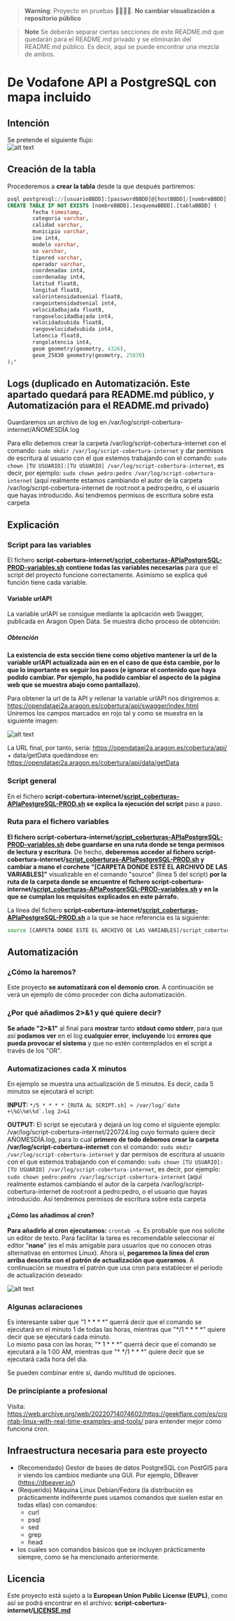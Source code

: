 > **Warning**:
> Proyecto en pruebas 👷‍♀️🚧👷‍. **No cambiar visualización a repositorio público**

> **Note**
> Se deberán separar ciertas secciones de este README.md que quedarán para el README.md privado y se eliminarán del README.md público. Es decir, aquí se puede encontrar una mezcla de ambos.
# De Vodafone API a PostgreSQL con mapa incluido

## Intención
Se pretende el siguiente flujo:\
![alt text](https://github.com/aragonopendata/script-cobertura-internet/blob/main/images/schema.png)

## Creación de la tabla
Procederemos a **crear la tabla** desde la que después partiremos:
```sql
psql postgresql://[usuarioBBDD]:[passwordBBDD]@[hostBBDD]/[nombreBBDD] -c "
CREATE TABLE IF NOT EXISTS [nombreBBDD].[esquemaBBDD].[tablaBBDD] (
        fecha timestamp,
        categoria varchar,
        calidad varchar,
        municipio varchar,
        ine int4,
        modelo varchar,
        so varchar,
        tipored varchar,
        operador varchar,
        coordenadax int4,
        coordenaday int4,
        latitud float8,
        longitud float8,
        valorintensidadsenial float8,
        rangointensidadsenial int4,
        velocidadbajada float8,
        rangovelocidadbajada int4,
        velocidadsubida float8,
        rangovelocidadsubida int4,
        latencia float8,
        rangolatencia int4,
        geom geometry(geometry, 4326),
        geom_25830 geometry(geometry, 25830)
);"
```

## Logs (duplicado en Automatización. Este apartado quedará para README.md público, y Automatización para el README.md privado)
Guardaremos un archivo de log en /var/log/script-cobertura-internet/AÑOMESDÍA.log

Para ello debemos crear la carpeta /var/log/script-cobertura-internet con el comando: ```sudo mkdir /var/log/script-cobertura-internet``` y dar permisos de escritura al usuario con el que estemos trabajando con el comando: ```sudo chown [TU USUARIO]:[TU USUARIO] /var/log/script-cobertura-internet```, es decir, por ejemplo: ```sudo chown pedro:pedro /var/log/script-cobertura-internet``` (aquí realmente estamos cambiando el autor de la carpeta /var/log/script-cobertura-internet de root:root a pedro:pedro, o el usuario que hayas introducido. Así tendremos permisos de escritura sobre esta carpeta

## Explicación
### Script para las variables
El fichero **script-cobertura-internet/[script_coberturas-APIaPostgreSQL-PROD-variables.sh](./script_coberturas-APIaPostgreSQL-PROD-variables.sh)** **contiene todas las variables necesarias** para que el script del proyecto funcione correctamente. Asimismo se explica qué función tiene cada variable.
#### Variable urlAPI
La variable urlAPI se consigue mediante la aplicación web Swagger, publicada en Aragon Open Data. Se muestra dicho proceso de obtención:
##### Obtención
**La existencia de esta sección tiene como objetivo mantener la url de la variable urlAPI actualizada aún en en el caso de que ésta cambie, por lo que lo importante es seguir los pasos (e ignorar el contenido que haya podido cambiar. Por ejemplo, ha podido cambiar el aspecto de la página web que se muestra abajo como pantallazo).**

Para obtener la url de la API y rellenar la variable urlAPI nos dirigiremos a: https://opendataei2a.aragon.es/cobertura/api/swagger/index.html
Uniremos los campos marcados en rojo tal y como se muestra en la siguiente imagen:

![alt text](https://github.com/aragonopendata/script-cobertura-internet/blob/main/images/swagger.png)

La URL final, por tanto, sería: https://opendataei2a.aragon.es/cobertura/api/ + data/getData quedándose en: https://opendataei2a.aragon.es/cobertura/api/data/getData

### Script general
En el fichero **script-cobertura-internet/[script_coberturas-APIaPostgreSQL-PROD.sh](./script_coberturas-APIaPostgreSQL-PROD.sh) se explica la ejecución del script** paso a paso.

### Ruta para el fichero variables
**El fichero **script-cobertura-internet/[script_coberturas-APIaPostgreSQL-PROD-variables.sh](./script_coberturas-APIaPostgreSQL-PROD-variables.sh)** debe guardarse en una ruta donde se tenga permisos de lectura y escritura**. De hecho, **deberemos acceder al fichero **script-cobertura-internet/[script_coberturas-APIaPostgreSQL-PROD.sh](./script_coberturas-APIaPostgreSQL-PROD.sh)** y cambiar a mano el corchete "[CARPETA DONDE ESTÉ EL ARCHIVO DE LAS VARIABLES]"** visualizable en el comando "source" (línea 5 del script) **por la ruta de la carpeta donde se encuentre el fichero **script-cobertura-internet/[script_coberturas-APIaPostgreSQL-PROD-variables.sh](./script_coberturas-APIaPostgreSQL-PROD-variables.sh)** y en la que se cumplan los requisitos explicados en este párrafo.**

La línea del fichero **script-cobertura-internet/[script_coberturas-APIaPostgreSQL-PROD.sh](./script_coberturas-APIaPostgreSQL-PROD.sh)** a la que se hace referencia es la siguiente:
```bash
source [CARPETA DONDE ESTÉ EL ARCHIVO DE LAS VARIABLES]/script_coberturas-APIaPostgreSQL-PROD-variables.sh
```

## Automatización
### ¿Cómo la haremos?
Este proyecto **se automatizará con el demonio cron**. A continuación se verá un ejemplo de cómo proceder con dicha automatización.
### ¿Por qué añadimos 2>&1 y qué quiere decir?
**Se añade "2>&1"** al final para **mostrar** tanto **stdout como stderr**, para que así **podamos ver** en el log **cualquier error**, **incluyendo** los **errores que pueda provocar el sistema** y que no estén contemplados en el script a través de los "OR".
### Automatizaciones cada X minutos
En  ejemplo se muestra una actualización de 5 minutos. Es decir, cada 5 minutos se ejecutará el script:

**INPUT:** ```*/5 * * * * [RUTA AL SCRIPT.sh] > /var/log/`date +\%G\%m\%d`.log 2>&1```

**OUTPUT:** El script se ejecutará y dejará un log como el siguiente ejemplo: /var/log/script-cobertura-internet/220724.log cuyo formato quiere decir AÑOMESDÍA.log, para lo cual **primero de todo debemos crear la carpeta /var/log/script-cobertura-internet** con el comando: ```sudo mkdir /var/log/script-cobertura-internet``` y dar permisos de escritura al usuario con el que estemos trabajando con el comando: ```sudo chown [TU USUARIO]:[TU USUARIO] /var/log/script-cobertura-internet```, es decir, por ejemplo: ```sudo chown pedro:pedro /var/log/script-cobertura-internet``` (aquí realmente estamos cambiando el autor de la carpeta /var/log/script-cobertura-internet de root:root a pedro:pedro, o el usuario que hayas introducido. Así tendremos permisos de escritura sobre esta carpeta

#### ¿Cómo las añadimos al cron?
**Para añadirlo al cron ejecutamos:**
```crontab -e```. Es probable que nos solicite un editor de texto. Para facilitar la tarea es recomendable seleccionar el editor "**nano**" (es el más amigable para usuarios que no conocen otras alternativas en entornos Linux).
Ahora sí, **pegaremos la línea del cron arriba descrita con el patrón de actualización que queramos**. A continuación se muestra el patrón que usa cron para establecer el período de actualización deseado:

![alt text](https://github.com/aragonopendata/script-cobertura-internet/blob/main/images/cron.png)

### Algunas aclaraciones
Es interesante saber que "1 \* \* \* \*" querrá decir que el comando se ejecutará en el minuto 1 de todas las horas, mientras que "\*\/1 \* \* \* \*" quiere decir que se ejecutará cada minuto.\
Lo mismo pasa con las horas; "\* 1 \* \* \*" querrá decir que el comando se ejecutará a la 1:00 AM, mientras que "\* \*\/1 \* \* \*" quiere decir que se ejecutará cada hora del día.

Se pueden combinar entre sí, dando multitud de opciones.

### De principiante a profesional
Visita: https://web.archive.org/web/20220714074602/https://geekflare.com/es/crontab-linux-with-real-time-examples-and-tools/ para entender mejor cómo funciona cron.

## Infraestructura necesaria para este proyecto
- (Recomendado) Gestor de bases de datos PostgreSQL con PostGIS para ir viendo los cambios mediante una GUI. Por ejemplo, DBeaver (https://dbeaver.io/)
- (Requerido) Máquina Linux Debian/Fedora (la distribución es prácticamente indiferente pues usamos comandos que suelen estar en todas ellas) con comandos:
    - curl
    - psql
    - sed
    - grep
    - head
- los cuales son comandos básicos que se incluyen prácticamente siempre, como se ha mencionado anteriormente.

## Licencia
Este proyecto está sujeto a la **European Union Public License (EUPL)**, como así se podrá encontrar en el archivo: **script-cobertura-internet/[LICENSE.md](./LICENSE.md)**
